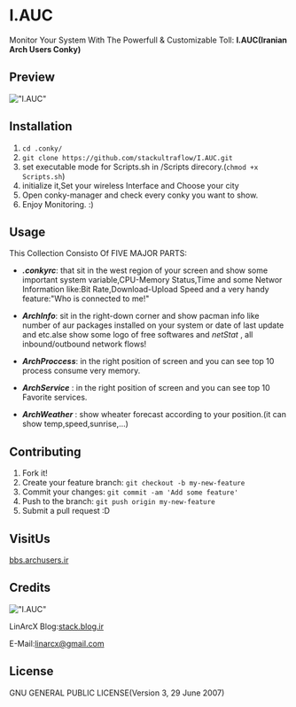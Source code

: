# I.AUC
Monitor Your System With The Powerfull & Customizable Toll: **I.AUC(Iranian Arch Users Conky)**

## Preview
!["I.AUC"](http://uupload.ir/files/9uxw_screenshot_from_2017-01-14_21-17-57.png "I.AUC")

## Installation
1. `cd .conky/` 
2. `git clone https://github.com/stackultraflow/I.AUC.git`
3. set executable mode for Scripts.sh in /Scripts direcory.(`chmod +x Scripts.sh`)
4. initialize it,Set your wireless Interface and Choose your city
5. Open conky-manager and check every conky you want to show.
6. Enjoy Monitoring. :)

## Usage
This Collection Consisto Of FIVE MAJOR PARTS:

- **_.conkyrc_**: that sit in the west region of your screen and show some important system variable,CPU-Memory Status,Time and some Networ Information like:Bit Rate,Download-Upload Speed and a very handy feature:"Who is connected to me!"
+ **_ArchInfo_**: sit in the right-down corner and show pacman info like number of aur packages installed on your system or date of last update and etc.alse show some logo of free softwares and _netStat_ , all inbound/outbound network flows!
- **_ArchProccess_**: in the right position of screen and you can see top 10 process consume very memory.
+ **_ArchService_** : in the right position of screen and you can see top 10 Favorite services.
- **_ArchWeather_** : show wheater forecast according to your position.(it can show temp,speed,sunrise,...)

## Contributing
1. Fork it!
2. Create your feature branch: `git checkout -b my-new-feature`
3. Commit your changes: `git commit -am 'Add some feature'`
4. Push to the branch: `git push origin my-new-feature`
5. Submit a pull request :D


## VisitUs
[bbs.archusers.ir](http://bbs.archusers.ir/index.php)
## Credits
!["I.AUC"](http://uupload.ir/files/8jwe_mrrobot.jpg "I.AUC")

LinArcX
Blog:[stack.blog.ir](http://stack.blog.ir/)

E-Mail:linarcx@gmail.com
## License
GNU GENERAL PUBLIC LICENSE(Version 3, 29 June 2007)

